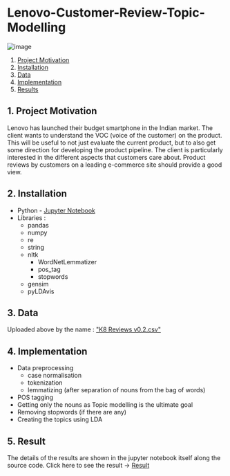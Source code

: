 # Lenovo-Customer-Review-Topic-Modelling

![image](https://user-images.githubusercontent.com/70332585/174608884-e610b21a-43c0-4b0b-aa7b-663f27c220ac.png)

1. [Project Motivation](#ProjectMotivation)
2. [Installation](#installation)
3. [Data](#data)
4. [Implementation](#model)
5. [Results](#results)

## 1. Project Motivation <a name="ProjectMotivation"></a> 
Lenovo has launched their budget smartphone in the Indian market. The client wants to understand the VOC (voice of the customer) on the product. This will be useful to not just evaluate the current product, but to also get some direction for developing the product pipeline. The client is particularly interested in the different aspects that customers care about. Product reviews by customers on a leading e-commerce site should provide a good view.

## 2. Installation <a name="installation"></a>

- Python - [Jupyter Notebook](https://jupyter.org)
- Libraries :
  - pandas
  - numpy
  - re
  - string
  - nltk
      - WordNetLemmatizer
      - pos_tag
      - stopwords
  - gensim
  - pyLDAvis

  
## 3. Data<a name="data"></a> 

Uploaded above by the name : ["K8 Reviews v0.2.csv"](https://github.com/piyushkumar08/Lenovo-Customer-Review-Topic-Modelling/blob/main/K8%20Reviews%20v0.2.csv)


## 4. Implementation <a name="model"></a> 
- Data preprocessing 
     - case normalisation
     - tokenization
     - lemmatizing (after separation of nouns from the bag of words)
- POS tagging
- Getting only the nouns as Topic modelling is the ultimate goal
- Removing stopwords (if there are any)
- Creating the topics using LDA

## 5. Result<a name="results"></a>
The details of the results are shown in the jupyter notebook itself along the source code. Click here to see the result -> [Result](https://github.com/piyushkumar08/Lenovo-Customer-Review-Topic-Modelling/blob/main/Lenovo%20Customer%20Review%20Project.ipynb) 

